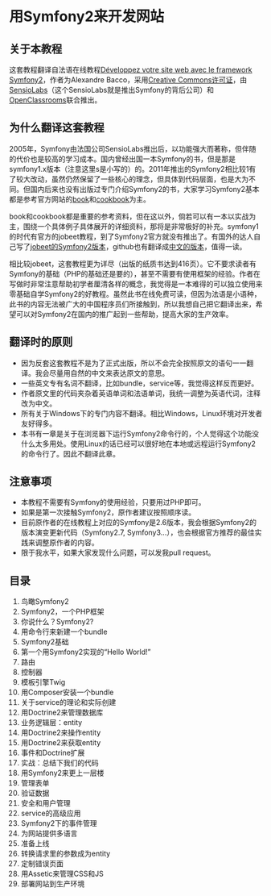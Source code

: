 # 用Symfony2来开发网站 #

## 关于本教程 ##
这套教程翻译自法语在线教程[Développez votre site web avec le framework Symfony2](https://openclassrooms.com/courses/developpez-votre-site-web-avec-le-framework-symfony2)，作者为Alexandre Bacco，采用[Creative Commons许可证](http://creativecommons.org/licenses/by-nc-sa/2.0/)，由[SensioLabs](https://sensiolabs.com/)（这个SensioLabs就是推出Symfony的背后公司）和[OpenClassrooms](https://openclassrooms.com/)联合推出。

## 为什么翻译这套教程 ##
2005年，Symfony由法国公司SensioLabs推出后，以功能强大而著称，但伴随的代价也是较高的学习成本。国内曾经出国一本Symfony的书，但是那是symfony1.x版本（注意这里s是小写的）的。2011年推出的Symfony2相比较1有了较大改动，虽然仍然保留了一些核心的理念，但具体到代码层面，也是大为不同。但国内后来也没有出版过专门介绍Symfony2的书，大家学习Symfony2基本都是参考官方网站的[book](http://symfony.com/doc/current/book/index.html)和[cookbook](http://symfony.com/doc/current/cookbook/index.html)为主。

book和cookbook都是重要的参考资料，但在这以外，倘若可以有一本以实战为主，围绕一个具体例子具体展开的详细资料，那将是非常极好的补充。symfony1的时代有官方的jobeet教程，到了Symfony2官方就没有推出了。有国外的达人自己写了[jobeet的Symfony2版本](http://intelligentbee.com/blog/2013/08/07/symfony2-jobeet-day-1-starting-up-the-project)，github也有翻译成[中文的版本](https://github.com/happen-zhang/symfony2-jobeet-tutorial)，值得一读。

相比较jobeet，这套教程更为详尽（出版的纸质书达到416页）。它不要求读者有Symfony的基础（PHP的基础还是要的），甚至不需要有使用框架的经验。作者在写做时非常注意帮助初学者厘清各样的概念，我觉得是一本难得的可以独立使用来零基础自学Symfony2的好教程。虽然此书在线免费可读，但因为法语是小语种，此书的内容无法被广大的中国程序员们所接触到，所以我想自己把它翻译出来，希望可以对Symfony2在国内的推广起到一些帮助，提高大家的生产效率。

## 翻译时的原则 ##
- 因为反套这套教程不是为了正式出版，所以不会完全按照原文的语句一一翻译。我会尽量用自然的中文来表达原文的意思。
- 一些英文专有名词不翻译，比如bundle，service等，我觉得这样反而更好。
- 作者原文里的代码夹杂着英语单词和法语单词，我统一调整为英语代词，注释改为中文。
- 所有关于Windows下的专门内容不翻译。相比Windows，Linux环境对开发者友好得多。
- 本书有一章是关于在浏览器下运行Symfony2命令行的，个人觉得这个功能没什么太多用处。使用Linux的话已经可以很好地在本地或远程运行Symfony2的命令行了。因此不翻译此章。

## 注意事项 ##
- 本教程不需要有Symfony的使用经验，只要用过PHP即可。
- 如果是第一次接触Symfony2，原作者建议按照顺序读。
- 目前原作者的在线教程上对应的Symfony是2.6版本，我会根据Symfony2的版本演变更新代码（Symfony2.7, Symfony3...），也会根据官方推荐的最佳实践来调整原作者的内容。
- 限于我水平，如果大家发现什么问题，可以发我pull request。

## 目录 ##
1. 鸟瞰Symfony2
 1. Symfony2，一个PHP框架
 2. 你说什么？Symfony2?
 3. 用命令行来新建一个bundle
2. Symfony2基础
 1. 第一个用Symfony2实现的“Hello World!”
 2. 路由
 3. 控制器
 4. 模板引擎Twig
 5. 用Composer安装一个bundle
 6. 关于service的理论和实际创建
3. 用Doctrine2来管理数据库
 1. 业务逻辑层：entity
 2. 用Doctrine2来操作entity
 3. 用Doctrine2来获取entity
 4. 事件和Doctrine扩展
 5. 实战：总结下我们的代码
4. 用Symfony2来更上一层楼
 1. 管理表单
 2. 验证数据
 3. 安全和用户管理
 4. service的高级应用
 5. Symfony2下的事件管理
 6. 为网站提供多语言
5. 准备上线
 1. 转换请求里的参数成为entity
 2. 定制错误页面
 3. 用Assetic来管理CSS和JS
 4. 部署网站到生产环境

